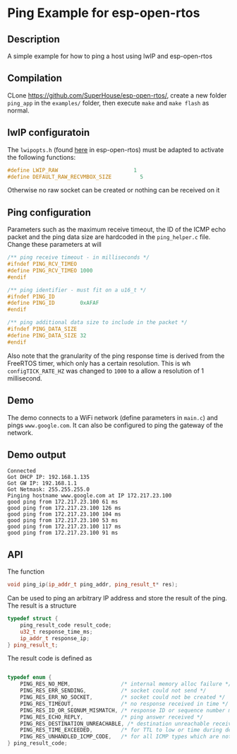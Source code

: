 # Ping Example for esp-open-rtos 

## Description
A simple example for how to ping a host using lwIP and esp-open-rtos

## Compilation

CLone https://github.com/SuperHouse/esp-open-rtos/, create a new folder `ping_app` in the `examples/` folder, then execute `make` and `make flash` as normal. 

## lwIP configuratoin

The `lwipopts.h` (found [here](https://github.com/SuperHouse/esp-open-rtos/blob/master/lwip/include/lwipopts.h) in esp-open-rtos) must be adapted to activate the following functions:

```cpp
#define LWIP_RAW                        1
#define DEFAULT_RAW_RECVMBOX_SIZE	      5
```

Otherwise no raw socket can be created or nothing can be received on it

## Ping configuration 

Parameters such as the maximum receive timeout, the ID of the ICMP echo packet and the ping data size are hardcoded in the `ping_helper.c` file. Change these parameters at will 

```cpp
/** ping receive timeout - in milliseconds */
#ifndef PING_RCV_TIMEO
#define PING_RCV_TIMEO 1000
#endif

/** ping identifier - must fit on a u16_t */
#ifndef PING_ID
#define PING_ID        0xAFAF
#endif

/** ping additional data size to include in the packet */
#ifndef PING_DATA_SIZE
#define PING_DATA_SIZE 32
#endif
```

Also note that the granularity of the ping response time is derived from the FreeRTOS timer, which only has a certain resolution. This is wh `configTICK_RATE_HZ` was changed to `1000` to a allow a resolution of 1 millisecond.

## Demo 

The demo connects to a WiFi network (define parameters in `main.c`) and pings `www.google.com`. It can also be configured to ping the gateway of the network.

## Demo output

```
Connected
Got DHCP IP: 192.168.1.135
Got GW IP: 192.168.1.1
Got Netmask: 255.255.255.0
Pinging hostname www.google.com at IP 172.217.23.100
good ping from 172.217.23.100 61 ms
good ping from 172.217.23.100 126 ms
good ping from 172.217.23.100 104 ms
good ping from 172.217.23.100 53 ms
good ping from 172.217.23.100 117 ms
good ping from 172.217.23.100 91 ms
```

## API 

The function 

```cpp
void ping_ip(ip_addr_t ping_addr, ping_result_t* res);
```

Can be used to ping an arbitrary IP address and store the result of the ping. The result is a structure 

```cpp
typedef struct {
    ping_result_code result_code;
    u32_t response_time_ms;
    ip_addr_t response_ip;
} ping_result_t;
```
The result code is defined as 

```cpp

typedef enum {
    PING_RES_NO_MEM,                /* internal memory alloc failure */
    PING_RES_ERR_SENDING,           /* socket could not send */
    PING_RES_ERR_NO_SOCKET,         /* socket could not be created */
    PING_RES_TIMEOUT,               /* no response received in time */
    PING_RES_ID_OR_SEQNUM_MISMATCH, /* response ID or sequence number mismatched */
    PING_RES_ECHO_REPLY,            /* ping answer received */
    PING_RES_DESTINATION_UNREACHABLE, /* destination unreachable received */
    PING_RES_TIME_EXCEEDED,         /* for TTL to low or time during defrag exceeded (see wiki) */
    PING_RES_UNHANDLED_ICMP_CODE,   /* for all ICMP types which are not specifically handled */
} ping_result_code;
```
